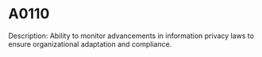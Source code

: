 # A0110
Description: Ability to monitor advancements in information privacy laws to ensure organizational adaptation and compliance.
